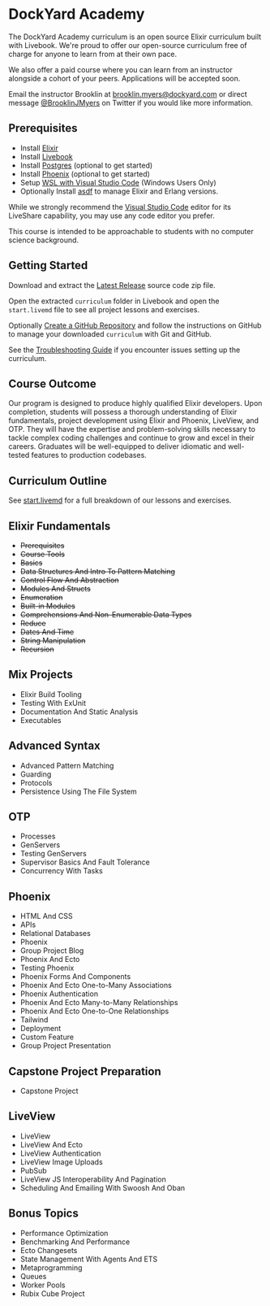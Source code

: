 # DockYard Academy

The DockYard Academy curriculum is an open source Elixir curriculum built with Livebook.
We're proud to offer our open-source curriculum free of charge for anyone to learn from at their own pace.

We also offer a paid course where you can learn from an instructor alongside a cohort of your peers. Applications will be accepted soon.

Email the instructor Brooklin at brooklin.myers@dockyard.com or direct message [@BrooklinJMyers](https://twitter.com/BrooklinJMyers) on Twitter if you would like more information.

## Prerequisites
* Install [Elixir](https://elixir-lang.org/install.html)
* Install [Livebook](https://github.com/livebook-dev/livebook)
* Install [Postgres](https://www.postgresql.org/download/) (optional to get started)
* Install [Phoenix](https://hexdocs.pm/phoenix/installation.html) (optional to get started)
* Setup [WSL with Visual Studio Code](https://code.visualstudio.com/docs/remote/wsl) (Windows Users Only)
* Optionally Install [asdf](https://asdf-vm.com/guide/getting-started.html) to manage Elixir and Erlang versions.

While we strongly recommend the [Visual Studio Code](https://code.visualstudio.com/) editor for its LiveShare capability, you may use any code editor you prefer.

This course is intended to be approachable to students with no computer science background.

## Getting Started

Download and extract the [Latest Release](https://github.com/DockYard-Academy/curriculum/releases) source code zip file.

Open the extracted `curriculum` folder in Livebook and open the `start.livemd` file to see all project lessons and exercises.

Optionally [Create a GitHub Repository](https://github.com/new) and follow the instructions on GitHub to manage your downloaded `curriculum` with Git and GitHub.

See the [Troubleshooting Guide](https://github.com/DockYard-Academy/curriculum/wiki/Troubleshooting) if you encounter issues setting up the curriculum.

## Course Outcome
Our program is designed to produce highly qualified Elixir developers. Upon completion, students will possess a thorough understanding of Elixir fundamentals, project development using Elixir and Phoenix, LiveView, and OTP. They will have the expertise and problem-solving skills necessary to tackle complex coding challenges and continue to grow and excel in their careers. Graduates will be well-equipped to deliver idiomatic and well-tested features to production codebases.

## Curriculum Outline
See [start.livemd](https://github.com/DockYard-Academy/curriculum/blob/main/start.livemd) for a full breakdown of our lessons and exercises.

<!-- course-outline-start -->
## Elixir Fundamentals
* ~~Prerequisites~~
* ~~Course Tools~~
* ~~Basics~~
* ~~Data Structures And Intro To Pattern Matching~~
* ~~Control Flow And Abstraction~~
* ~~Modules And Structs~~
* ~~Enumeration~~
* ~~Built-in Modules~~
* ~~Comprehensions And Non-Enumerable Data Types~~
* ~~Reduce~~
* ~~Dates And Time~~
* ~~String Manipulation~~
* ~~Recursion~~
## Mix Projects
* Elixir Build Tooling
* Testing With ExUnit
* Documentation And Static Analysis
* Executables
## Advanced Syntax
* Advanced Pattern Matching
* Guarding
* Protocols
* Persistence Using The File System
## OTP
* Processes
* GenServers
* Testing GenServers
* Supervisor Basics And Fault Tolerance
* Concurrency With Tasks
## Phoenix
* HTML And CSS
* APIs
* Relational Databases
* Phoenix
* Group Project Blog
* Phoenix And Ecto
* Testing Phoenix
* Phoenix Forms And Components
* Phoenix And Ecto One-to-Many Associations
* Phoenix Authentication
* Phoenix And Ecto Many-to-Many Relationships
* Phoenix And Ecto One-to-One Relationships
* Tailwind
* Deployment
* Custom Feature
* Group Project Presentation
## Capstone Project Preparation
* Capstone Project
## LiveView
* LiveView
* LiveView And Ecto
* LiveView Authentication
* LiveView Image Uploads
* PubSub
* LiveView JS Interoperability And Pagination
* Scheduling And Emailing With Swoosh And Oban
## Bonus Topics
* Performance Optimization
* Benchmarking And Performance
* Ecto Changesets
* State Management With Agents And ETS
* Metaprogramming
* Queues
* Worker Pools
* Rubix Cube Project

<!-- course-outline-end -->


